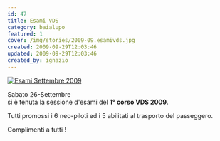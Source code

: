 ```yaml
---
id: 47
title: Esami VDS
category: baialupo
featured: 1
cover: /img/stories/2009-09.esamivds.jpg
created: 2009-09-29T12:03:46
updated: 2009-09-29T12:03:46
created_by: ignazio
---
```


<a href="/img/stories/2009-09.esamivds.jpg" target="_blank" title="Esami Settembre 2009">
    <img alt="Esami Settembre 2009" src="/img/2009-09.esamivds.jpg" class="mb-4 w-full"/>
</a>

Sabato 26-Settembre<br>
si è tenuta la sessione d'esami del <strong>1° corso VDS 2009</strong>.

Tutti promossi i 6 neo-piloti ed i 5 abilitati al trasporto del passeggero.

Complimenti a tutti !
